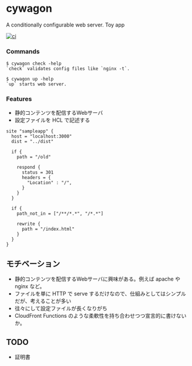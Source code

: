 # cywagon
A conditionally configurable web server. Toy app

[![ci](https://github.com/enuesaa/cywagon/actions/workflows/ci.yml/badge.svg)](https://github.com/enuesaa/cywagon/actions/workflows/ci.yml)

### Commands
```console
$ cywagon check -help
`check` validates config files like `nginx -t`.

$ cywagon up -help
`up` starts web server.
```

### Features
- 静的コンテンツを配信するWebサーバ
- 設定ファイルを HCL で記述する

```hcl
site "sampleapp" {
  host = "localhost:3000"
  dist = "../dist"

  if {
    path = "/old"

    respond {
      status = 301
      headers = {
        "Location" : "/",
      }
    }
  }

  if {
    path_not_in = ["/**/*.*", "/*.*"]

    rewrite {
      path = "/index.html"
    }
  }
}
```

## モチベーション
- 静的コンテンツを配信するWebサーバに興味がある。例えば apache や nginx など。
- ファイルを単に HTTP で serve するだけなので、仕組みとしてはシンプルだが、考えることが多い
- 往々にして設定ファイルが長くなりがち
- CloudFront Functions のような柔軟性を持ち合わせつつ宣言的に書けないか。

## TODO
- 証明書
